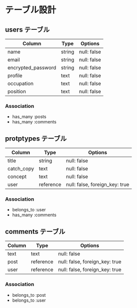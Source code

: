 # テーブル設計

## users テーブル

| Column             | Type   | Options     |
| ------------------ | ------ | ----------- |
| name               | string | null: false |
| email              | string | null: false |
| encrypted_password | string | null: false |
| profile            | text   | null: false |
| occupation         | text   | null: false |
| position           | text   | null: false |

### Association
- has_many :posts
- has_many :comments

## protptypes テーブル

| Column             | Type      | Options                        |
| ------------------ | --------- | ------------------------------ |
| title              | string    | null: false                    |
| catch_copy         | text      | null: false                    |
| concept            | text      | null: false                    |
| user               | reference | null: false, foreign_key: true |

### Association
- belongs_to :user
- has_many :comments

## comments テーブル

| Column       | Type      | Options                        |
| ------------ | --------- | ------------------------------ |
| text         | text      | null: false                    |
| post         | reference | null: false, foreign_key: true |                   
| user         | reference | null: false, foreign_key: true |                   

### Association
- belongs_to :post
- belongs_to :user